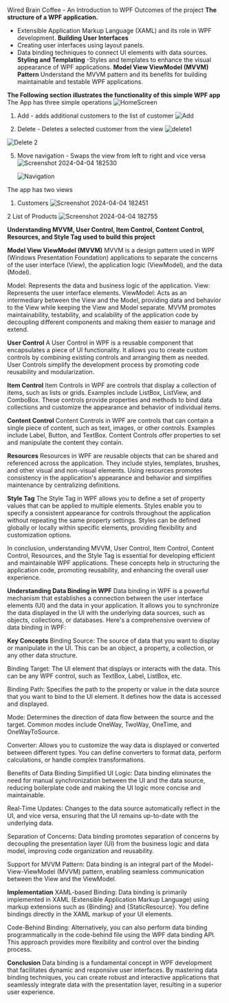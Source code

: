 Wired Brain Coffee - An Introduction to WPF
Outcomes of the project
**The structure of a WPF application.**
- Extensible Application Markup Language (XAML) and its role in WPF development.
**Building User Interfaces**
- Creating user interfaces using layout panels.
- Data binding techniques to connect UI elements with data sources.
**Styling and Templating**
-Styles and templates to enhance the visual appearance of WPF applications.
**Model View ViewModel (MVVM) Pattern**
Understand the MVVM pattern and its benefits for building maintainable and testable WPF applications.

**The Following section illustrates the functionality of this simple WPF app**
The App has three simple operations
![HomeScreen](https://github.com/evitacoelho/WiredBrainCoffee.CustomersApp/assets/72261879/526bf697-0c8e-4639-a1be-59d2e13eab2f)


1. Add - adds additional customers to the list of customer
   ![Add](https://github.com/evitacoelho/WiredBrainCoffee.CustomersApp/assets/72261879/785e3db6-9c29-43ab-9cfe-c2f65f717d70)
   

3. Delete - Deletes a selected customer from the view
![delete1](https://github.com/evitacoelho/WiredBrainCoffee.CustomersApp/assets/72261879/059a5f9a-3721-4e3e-9be7-ba565c20b00f)

![Delete 2](https://github.com/evitacoelho/WiredBrainCoffee.CustomersApp/assets/72261879/7fbfb012-f755-46e6-9365-d37726f064e8)


5. Move navigation - Swaps the view from left to right and vice versa
   ![Screenshot 2024-04-04 182530](https://github.com/evitacoelho/WiredBrainCoffee.CustomersApp/assets/72261879/b9fa5cec-335d-4565-b145-1092353e7bc9)
   
   ![Navigation](https://github.com/evitacoelho/WiredBrainCoffee.CustomersApp/assets/72261879/b643543e-dc19-4bdd-a01c-37ffbf2f1881)
   
The app has two views

1. Customers
   ![Screenshot 2024-04-04 182451](https://github.com/evitacoelho/WiredBrainCoffee.CustomersApp/assets/72261879/88bceb3d-1f7b-46df-a0ab-2d1a92be985e)
   

2 List of Products
![Screenshot 2024-04-04 182755](https://github.com/evitacoelho/WiredBrainCoffee.CustomersApp/assets/72261879/aad86ac9-5bf2-47f0-a9e1-ff489a42b0c7)



**Understanding MVVM, User Control, Item Control, Content Control, Resources, and Style Tag used to build this project**

**Model View ViewModel (MVVM)**
MVVM is a design pattern used in WPF (Windows Presentation Foundation) applications to separate the concerns of the user interface (View), the application logic (ViewModel), and the data (Model).

Model: Represents the data and business logic of the application.
View: Represents the user interface elements.
ViewModel: Acts as an intermediary between the View and the Model, providing data and behavior to the View while keeping the View and Model separate.
MVVM promotes maintainability, testability, and scalability of the application code by decoupling different components and making them easier to manage and extend.


**User Control**
A User Control in WPF is a reusable component that encapsulates a piece of UI functionality. It allows you to create custom controls by combining existing controls and arranging them as needed. User Controls simplify the development process by promoting code reusability and modularization.


**Item Control**
Item Controls in WPF are controls that display a collection of items, such as lists or grids. Examples include ListBox, ListView, and ComboBox. These controls provide properties and methods to bind data collections and customize the appearance and behavior of individual items.


**Content Control**
Content Controls in WPF are controls that can contain a single piece of content, such as text, images, or other controls. Examples include Label, Button, and TextBox. Content Controls offer properties to set and manipulate the content they contain.

**Resources**
Resources in WPF are reusable objects that can be shared and referenced across the application. They include styles, templates, brushes, and other visual and non-visual elements. Using resources promotes consistency in the application's appearance and behavior and simplifies maintenance by centralizing definitions.

**Style Tag**
The Style Tag in WPF allows you to define a set of property values that can be applied to multiple elements. Styles enable you to specify a consistent appearance for controls throughout the application without repeating the same property settings. Styles can be defined globally or locally within specific elements, providing flexibility and customization options.

In conclusion, understanding MVVM, User Control, Item Control, Content Control, Resources, and the Style Tag is essential for developing efficient and maintainable WPF applications. These concepts help in structuring the application code, promoting reusability, and enhancing the overall user experience.


**Understanding Data Binding in WPF**
Data binding in WPF is a powerful mechanism that establishes a connection between the user interface elements (UI) and the data in your application. It allows you to synchronize the data displayed in the UI with the underlying data sources, such as objects, collections, or databases. Here's a comprehensive overview of data binding in WPF:


**Key Concepts**
Binding Source: The source of data that you want to display or manipulate in the UI. This can be an object, a property, a collection, or any other data structure.

Binding Target: The UI element that displays or interacts with the data. This can be any WPF control, such as TextBox, Label, ListBox, etc.

Binding Path: Specifies the path to the property or value in the data source that you want to bind to the UI element. It defines how the data is accessed and displayed.

Mode: Determines the direction of data flow between the source and the target. Common modes include OneWay, TwoWay, OneTime, and OneWayToSource.

Converter: Allows you to customize the way data is displayed or converted between different types. You can define converters to format data, perform calculations, or handle complex transformations.

Benefits of Data Binding
Simplified UI Logic: Data binding eliminates the need for manual synchronization between the UI and the data source, reducing boilerplate code and making the UI logic more concise and maintainable.

Real-Time Updates: Changes to the data source automatically reflect in the UI, and vice versa, ensuring that the UI remains up-to-date with the underlying data.

Separation of Concerns: Data binding promotes separation of concerns by decoupling the presentation layer (UI) from the business logic and data model, improving code organization and reusability.

Support for MVVM Pattern: Data binding is an integral part of the Model-View-ViewModel (MVVM) pattern, enabling seamless communication between the View and the ViewModel.


**Implementation**
XAML-based Binding: Data binding is primarily implemented in XAML (Extensible Application Markup Language) using markup extensions such as {Binding} and {StaticResource}. You define bindings directly in the XAML markup of your UI elements.

Code-Behind Binding: Alternatively, you can also perform data binding programmatically in the code-behind file using the WPF data binding API. This approach provides more flexibility and control over the binding process.


**Conclusion**
Data binding is a fundamental concept in WPF development that facilitates dynamic and responsive user interfaces. By mastering data binding techniques, you can create robust and interactive applications that seamlessly integrate data with the presentation layer, resulting in a superior user experience.



